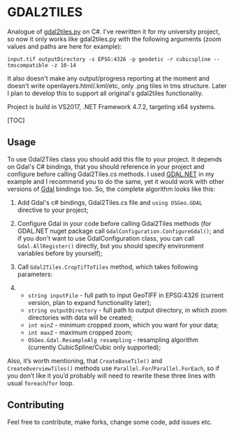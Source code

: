 # GDAL2TILES

Analogue of [gdal2tiles.py](https://github.com/OSGeo/gdal/blob/master/gdal/swig/python/scripts/gdal2tiles.py) on C#. I've rewritten it for my university project, so now it only works like gdal2tiles.py with the following arguments (zoom values and paths are here for example):

```con
input.tif outputDirectory -s EPSG:4326 -p geodetic -r cubicspline --tmscompatible -z 10-14
```

It also doesn't make any output/progress reporting at the moment and doesn't write openlayers.html/.kml/etc, only .png tiles in tms structure. Later I plan to develop this to support all original's gdal2tiles functionality.

Project is build in VS2017, .NET Framework 4.7.2, targeting x64 systems. 

[TOC]

## Usage

To use Gdal2Tiles class you should add this file to your project. It depends on Gdal's C# bindings, that you should reference in your project and configure before calling Gdal2Tiles.cs methods. I used [GDAL.NET](https://www.nuget.org/packages/GDAL.NET/) in my example and I recommend you to do the same, yet it would work with other versions of [Gdal](https://www.gisinternals.com/query.html?content=filelist&file=release-1911-x64-gdal-mapserver.zip) bindings too. So, the complete algorithm looks like this:

1. Add Gdal's c# bindings, Gdal2Tiles.cs file and `using OSGeo.GDAL` directive to your project;
2. Configure Gdal in your code before calling Gdal2Tiles methods (for GDAL.NET nuget package call `GdalConfiguration.ConfigureGdal()`; and if you don't want to use GdalConfiguration class, you can call `Gdal.AllRegister()` directly, but you should specify environment variables before by yourself);

3. Call `Gdal2Tiles.CropTifToTiles` method, which takes following parameters:

4. - `string inputFile` - full path to input GeoTIFF in EPSG:4326 (current version, plan to expand functionality later); 
   - `string outputDirectory` - full path to output directory, in which zoom directories with data will be created;
   - `int minZ` - minimum cropped zoom, which you want for your data;
   - `int maxZ` - maximum cropped zoom;
   - `OSGeo.Gdal.ResampleAlg resampling` - resampling algorithm (currently CubicSpline/Cubic only supported);

Also, it’s worth mentioning, that `CreateBaseTile()` and `CreateOverviewTiles()` methods use `Parallel.For`/`Parallel.ForEach`, so if you don’t like it you’d probably will need to rewrite these three lines with usual `foreach`/`for` loop.

## Contributing

Feel free to contribute, make forks, change some code, add issues etc. 
